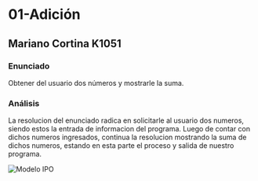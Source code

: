 # 01-Adición
## Mariano Cortina K1051

### Enunciado
Obtener del usuario dos números y mostrarle la suma.

### Análisis
La resolucion del enunciado radica en solicitarle al usuario dos numeros, siendo estos la entrada de informacion del programa.
Luego de contar con dichos numeros ingresados, continua la resolucion mostrando la suma de dichos numeros, estando en esta parte el proceso y salida de nuestro programa.

![Modelo IPO](AED/01-Adicion/ipo.png)
